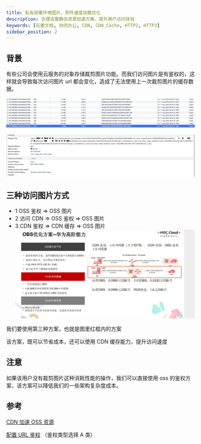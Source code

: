 ```yaml
---
title: 私有部署环境图片、附件速度加载优化
description: 合理设置静态资源加速方案，提升用户访问体验
keywords: [石墨文档, 协同办公, CDN, CDN_Cache, HTTP2, HTTP3]
sidebar_position: 2
---
```


## 背景

有些公司会使用云服务的对象存储裁剪图片功能。而我们访问图片是有鉴权的，这样就会导致每次访问图片 url 都会变化，造成了无法使用上一次裁剪图片的缓存数据。

![img.png](../image/awesome/cdn1.png)

![img.png](../image/awesome/cdn2.png)

## 三种访问图片方式

- 1 OSS 鉴权 => OSS 图片
- 2 访问 CDN => OSS 鉴权 => OSS 图片
- 3 CDN 鉴权 => CDN 缓存 => OSS 图片
  ![img.png](../image/awesome/cdn3.png)

我们要使用第三种方案，也就是图里红框内的方案

该方案，既可以节省成本，还可以使用 CDN 缓存能力，提升访问速度

## 注意

如果该用户没有裁剪图片这种消耗性能的操作，我们可以直接使用 oss 的鉴权方案，该方案可以降低我们的一些架构复杂度成本。

## 参考

[CDN 加速 OSS 资源](https://help.aliyun.com/zh/cdn/use-cases/accelerate-the-retrieval-of-resources-from-an-oss-bucket-in-the-alibaba-cloud-cdn-console?spm=5176.8465980.top-nav.11.4e7014504Q0rtz&scm=20140722.S_help%40%40%E6%96%87%E6%A1%A3%40%40123226.S_BB1%40bl%2BBB2%40bl%2BRQW%40ag0%2Bhot%2Bos0.ID_123226-RL_cdn-LOC_console~UND~help-OR_ser-V_3-P0_2)

[配置 URL 鉴权](https://help.aliyun.com/zh/cdn/user-guide/configure-url-signing?spm=a2c4g.11186623.0.0.74f85c0a0p0SQg#task-2106935) （鉴权类型选择 A 类）

